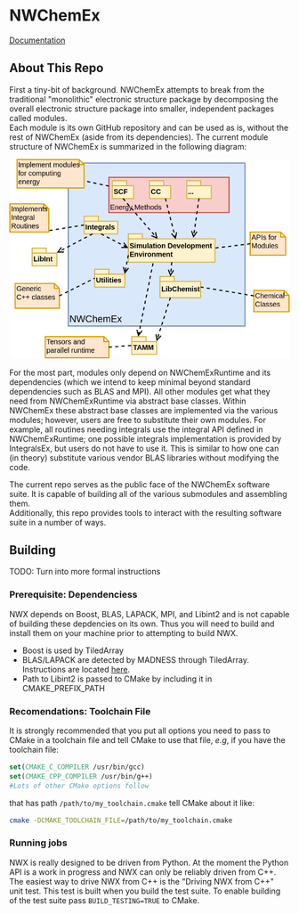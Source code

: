 # NWChemEx

[Documentation](https://nwchemex-project.github.io/NWChemEx)

## About This Repo

First a tiny-bit of background.  NWChemEx attempts to break from the 
traditional "monolithic" electronic structure package by decomposing the overall
electronic structure package into smaller, independent packages called modules.  
Each module is its own GitHub repository and can be used as is, without the rest
of NWChemEx (aside from its dependencies).  The current module structure of 
NWChemEx is summarized in the following diagram:
 
![](dox/uml/program_structure.png)
 
For the most part, modules only depend on NWChemExRuntime and its dependencies 
(which we intend to keep minimal beyond standard dependencies such as BLAS and
MPI).  All other modules get what they need from NWChemExRuntime via abstract 
base classes.  Within NWChemEx these abstract base classes are implemented 
via the various modules; however, users are free to substitute their own 
modules.  For example, all routines needing integrals use the integral API 
defined in NWChemExRuntime; one possible integrals implementation 
is provided by IntegralsEx, but users do not have to use it.  This is similar
to how one can (in theory) substitute various vendor BLAS libraries without 
modifying the code.

The current repo serves as the public face of the NWChemEx software suite.  It
is capable of building all of the various submodules and assembling them.  
Additionally, this repo provides tools to interact with the resulting 
software suite in a number of ways. 

## Building

TODO: Turn into more formal instructions

### Prerequisite: Dependenciess

NWX depends on Boost, BLAS, LAPACK, MPI, and Libint2 and is not capable of
building these depdencies on its own. Thus you will need to build and install
them on your machine prior to attempting to build NWX.

- Boost is used by TiledArray
- BLAS/LAPACK are detected by MADNESS through TiledArray. Instructions are
  located
  [here](https://github.com/ValeevGroup/tiledarray/blob/master/INSTALL.md).
- Path to Libint2 is passed to CMake by including it in CMAKE_PREFIX_PATH

### Recomendations: Toolchain File

It is strongly recommended that you put all options you need to pass to CMake in
a toolchain file and tell CMake to use that file, *e.g*, if you have the
toolchain file:

```.cmake
set(CMAKE_C_COMPILER /usr/bin/gcc)
set(CMAKE_CPP_COMPILER /usr/bin/g++)
#Lots of other CMake options follow
```

that has path `/path/to/my_toolchain.cmake` tell CMake about it like:

```.sh
cmake -DCMAKE_TOOLCHAIN_FILE=/path/to/my_toolchain.cmake
```

### Running jobs

NWX is really designed to be driven from Python. At the moment the Python API is
a work in progress and NWX can only be reliably driven from C++. The easiest way
to drive NWX from C++ is the "Driving NWX from C++" unit test. This test is
built when you build the test suite. To enable building of the test suite pass
`BUILD_TESTING=TRUE` to CMake.


